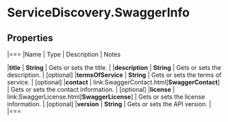 # ServiceDiscovery.SwaggerInfo

## Properties
|===
|Name | Type | Description | Notes

|**title** | **String** | Gets or sets the title. | 
|**description** | **String** | Gets or sets the description. | [optional] 
|**termsOfService** | **String** | Gets or sets the terms of service. | [optional] 
|**contact** | link:SwaggerContact.html[**SwaggerContact**] | Gets or sets the contact information. | [optional] 
|**license** | link:SwaggerLicense.html[**SwaggerLicense**] | Gets or sets the license information. | [optional] 
|**version** | **String** | Gets or sets the API version. | 
|===


